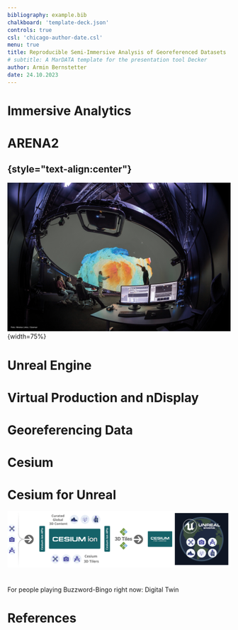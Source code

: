 ```yaml
---
bibliography: example.bib
chalkboard: 'template-deck.json'
controls: true
csl: 'chicago-author-date.csl'
menu: true
title: Reproducible Semi-Immersive Analysis of Georeferenced Datasets
# subtitle: A MarDATA template for the presentation tool Decker
author: Armin Bernstetter
date: 24.10.2023
---
```


# Immersive Analytics

# ARENA2

## {style="text-align:center"}
![](assets/img/2019-10-16_Arena-0191-nikolas-linke_credit.jpg){width=75%}

# Unreal Engine

# Virtual Production and nDisplay

# Georeferencing Data

# Cesium

# Cesium for Unreal

![Cesium for Unreal Pipeline](assets/img/cesium-unreal.png)

# 

For people playing Buzzword-Bingo right now: Digital Twin


# References